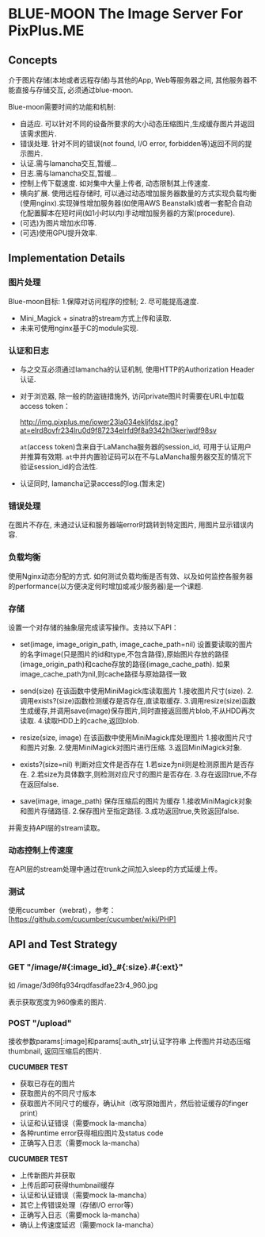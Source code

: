 BLUE-MOON The Image Server For PixPlus.ME
============================================

Concepts
--------------------

介于图片存储(本地或者远程存储)与其他的App, Web等服务器之间, 其他服务器不能直接与存储交互, 必须通过blue-moon.

Blue-moon需要时间的功能和机制:

- 自适应. 可以针对不同的设备所要求的大小动态压缩图片,生成缓存图片并返回该需求图片.
- 错误处理. 针对不同的错误(not found, I/O error, forbidden等)返回不同的提示图片.
- 认证.需与lamancha交互,暂缓...
- 日志.需与lamancha交互,暂缓...
- 控制上传下载速度. 如对集中大量上传者, 动态限制其上传速度.
- 横向扩展. 使用远程存储时, 可以通过动态增加服务器数量的方式实现负载均衡(使用nginx).实现弹性增加服务器(如使用AWS Beanstalk)或者一套配合自动化配置脚本在短时间(如1小时以内)手动增加服务器的方案(procedure).
- (可选)为图片增加水印等.
- (可选)使用GPU提升效率.

Implementation Details
----------------------------

### 图片处理

Blue-moon目标: 1.保障对访问程序的控制; 2. 尽可能提高速度.

- Mini_Magick + sinatra的stream方式上传和读取.
- 未来可使用nginx基于C的module实现.

### 认证和日志

- 与之交互必须通过lamancha的认证机制, 使用HTTP的Authorization Header认证.
- 对于浏览器, 除一般的防盗链措施外, 访问private图片时需要在URL中加载access token：

    http://img.pixplus.me/iower23la034ekljfdsz.jpg?at=elrd8ovfr234lru0d9f87234elrfd9f8a9342hl3kerjwdf98sv

  `at`(access token)含来自于LaMancha服务器的session_id, 可用于认证用户并推算有效期.
  `at`中并内置验证码可以在不与LaMancha服务器交互的情况下验证session_id的合法性.
- 认证同时, lamancha记录access的log.(暂未定)

### 错误处理

在图片不存在, 未通过认证和服务器端error时跳转到特定图片, 用图片显示错误内容.

### 负载均衡

使用Nginx动态分配的方式. 如何测试负载均衡是否有效、以及如何监控各服务器的performance(以方便决定何时增加或减少服务器)是一个课题.

### 存储

设置一个对存储的抽象层完成读写操作。支持以下API：

- set(image, image_origin_path, image_cache_path=nil)
  设置要读取的图片的名字image(只是图片的id和type,不包含路径),原始图片存放的路径(image_origin_path)和cache存放的路径(image_cache_path).
  如果image_cache_path为nil,则cache路径与原始路径一致


- send(size)
  在该函数中使用MiniMagick库读取图片
    1.接收图片尺寸(size).
    2.调用exists?(size)函数检测缓存是否存在,直读取缓存.
    3.调用resize(size)函数生成缓存,并调用save(image)保存图片,同时直接返回图片blob,不从HDD再次读取.
    4.读取HDD上的cache,返回blob.

- resize(size, image)
  在该函数中使用MiniMagick库处理图片
    1.接收图片尺寸和图片对象.
    2.使用MiniMagick对图片进行压缩.
    3.返回MiniMagick对象.

- exists?(size=nil)
  判断对应文件是否存在
    1.若size为nil则是检测原图片是否存在.
    2.若size为具体数字,则检测对应尺寸的图片是否存在.
    3.存在返回true,不存在返回false.

- save(image, image_path)
  保存压缩后的图片为缓存
    1.接收MiniMagick对象和图片存储路径.
    2.保存图片至指定路径.
    3.成功返回true,失败返回false.

并需支持API层的stream读取。

### 动态控制上传速度

在API层的stream处理中通过在trunk之间加入sleep的方式延缓上传。

### 测试

使用cucumber（webrat），参考：[https://github.com/cucumber/cucumber/wiki/PHP]

API and Test Strategy
-----------------------

### GET "/image/#{:image_id}_#{:size}.#{:ext}"

如 /image/3d98fq934rqdfasdfae23r4_960.jpg

表示获取宽度为960像素的图片.

### POST "/upload"

接收参数params[:image]和params[:auth_str]认证字符串
上传图片并动态压缩thumbnail, 返回压缩后的图片.

**CUCUMBER TEST**

- 获取已存在的图片
- 获取图片的不同尺寸版本
- 获取图片不同尺寸的缓存，确认hit（改写原始图片，然后验证缓存的finger print）
- 认证和认证错误（需要mock la-mancha）
- 各种runtime error获得相应图片及status code
- 正确写入日志（需要mock la-mancha）


**CUCUMBER TEST**

- 上传新图片并获取
- 上传后即可获得thumbnail缓存
- 认证和认证错误（需要mock la-mancha）
- 其它上传错误处理（存储I/O error等）
- 正确写入日志（需要mock la-mancha）
- 确认上传速度延迟（需要mock la-mancha）
